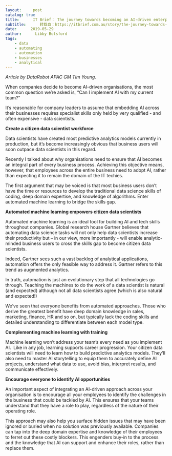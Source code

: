 ```yaml
---
layout:     post
catalog: true
title:      IT Brief： The journey towards becoming an AI-driven enterprise
subtitle:      转载自：https://itbrief.com.au/story/the-journey-towards-becoming-an-ai-driven-enterprise
date:      2019-05-29
author:      Libby Botsford
tags:
    - data
    - automating
    - automation
    - businesses
    - analytical
---
```


*Article by DataRobot APAC GM Tim Young.*

When companies decide to become AI-driven organisations, the most common question we’re asked is, “Can I implement AI with my current team?”

It’s reasonable for company leaders to assume that embedding AI across their businesses requires specialist skills only held by very qualified - and often expensive - data scientists.

**Create a citizen data scientist workforce**

Data scientists have created most predictive analytics models currently in production, but it’s become increasingly obvious that business users will soon outpace data scientists in this regard.  

Recently I talked about why organisations need to ensure that AI becomes an integral part of every business process. Achieving this objective means, however, that employees across the entire business need to adopt AI, rather than expecting it to remain the domain of the IT techies.

The first argument that may be voiced is that most business users don’t have the time or resources to develop the traditional data science skills of coding, deep domain expertise, and knowledge of algorithms. Enter automated machine learning to bridge the skills gap.

**Automated machine learning empowers citizen data scientists**

Automated machine learning is an ideal tool for building AI and tech skills throughout companies. Global research house Gartner believes that automating data science tasks will not only help data scientists increase their productivity but – in our view, more importantly - will enable analytic-minded business users to cross the skills gap to become citizen data scientists.

Indeed, Gartner sees such a vast backlog of analytical applications, automation offers the only feasible way to address it. Gartner refers to this trend as augmented analytics.

In truth, automation is just an evolutionary step that all technologies go through. Teaching the machines to do the work of a data scientist is natural (and expected) although not all data scientists agree (which is also natural and expected!) 

We’ve seen that everyone benefits from automated approaches. Those who derive the greatest benefit have deep domain knowledge in sales, marketing, finance, HR and so on, but typically lack the coding skills and detailed understanding to differentiate between each model type.

**Complementing machine learning with training**

Machine learning won’t address your team’s every need as you implement AI.  Like in any job, learning supports career progression. Your citizen data scientists will need to learn how to build predictive analytics models. They’ll also need to master AI storytelling to equip them to accurately define AI projects, understand what data to use, avoid bias, interpret results, and communicate effectively.

**Encourage everyone to identify AI opportunities**

An important aspect of integrating an AI-driven approach across your organisation is to encourage all your employees to identify the challenges in the business that could be tackled by AI. This ensures that your teams understand that they have a role to play, regardless of the nature of their operating role.

This approach may also help you surface hidden issues that may have been ignored or buried when no solution was previously available. Companies can tap into the deep domain expertise and knowledge of their employees to ferret out these costly blockers. This engenders buy-in to the process and the knowledge that AI can support and enhance their roles, rather than replace them.
